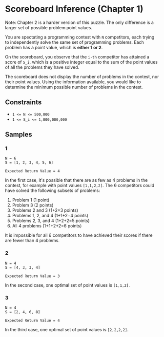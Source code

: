 # Scoreboard Inference (Chapter 1)

Note: Chapter 2 is a harder version of this puzzle.
The only difference is a larger set of possible problem point values.

You are spectating a programming contest with `N` competitors,
each trying to independently solve the same set of programming problems.
Each problem has a point value,
which is **either 1 or 2**.

On the scoreboard,
you observe that the `i-th` competitor has attained a score of `S_i`,
which is a positive integer equal to the sum of the point values of all the problems they have solved.

The scoreboard does not display the number of problems in the contest, nor their point values.
Using the information available, you would like to determine the minimum possible number of problems in the contest.

## Constraints

- `1 <= N <= 500,000`
- `1 <= S_i <= 1,000,000,000`

## Samples

### 1

```
N = 6
S = [1, 2, 3, 4, 5, 6]

Expected Return Value = 4
```

In the first case,
it's possible that there are as few as 4 problems in the contest,
for example with point values `[1,1,2,2]`.
The 6 competitors could have solved the following subsets of problems:

1. Problem 1 (1 point)
1. Problem 3 (2 points)
1. Problems 2 and 3 (1+2=3 points)
1. Problems 1, 2, and 4 (1+1+2=4 points)
1. Problems 2, 3, and 4 (1+2+2=5 points)
1. All 4 problems (1+1+2+2=6 points)

It is impossible for all 6 competitors to have achieved their scores if there are fewer than 4 problems.

### 2

```
N = 4
S = [4, 3, 3, 4]

Expected Return Value = 3
```

In the second case, one optimal set of point values is `[1,1,2]`.

### 3

```
N = 4
S = [2, 4, 6, 8]

Expected Return Value = 4
```

In the third case, one optimal set of point values is `[2,2,2,2]`.
